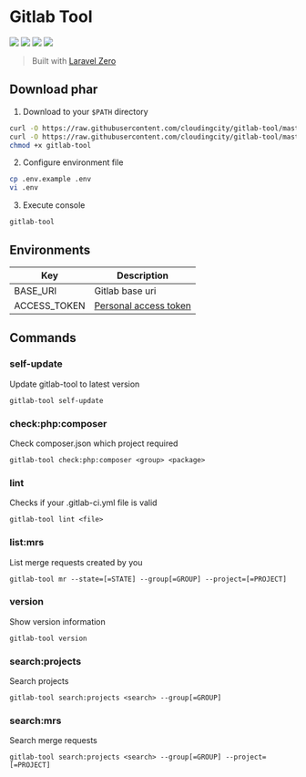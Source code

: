 # Gitlab Tool

[![](https://img.shields.io/packagist/php-v/clouding/gitlab-tool.svg?style=flat-square)](https://packagist.org/packages/clouding/gitlab-tool)
[![](https://img.shields.io/github/release/cloudingcity/gitlab-tool.svg?style=flat-square)](https://packagist.org/packages/clouding/gitlab-tool)
[![](https://img.shields.io/travis/com/cloudingcity/gitlab-tool.svg?style=flat-square)](https://travis-ci.com/cloudingcity/gitlab-tool)
[![](https://img.shields.io/codecov/c/github/cloudingcity/gitlab-tool.svg?style=flat-square)](https://codecov.io/gh/cloudingcity/gitlab-tool)

> Built with [Laravel Zero](https://github.com/laravel-zero/laravel-zero)

## Download phar

1. Download to your `$PATH` directory
```bash
curl -O https://raw.githubusercontent.com/cloudingcity/gitlab-tool/master/builds/gitlab-tool
curl -O https://raw.githubusercontent.com/cloudingcity/gitlab-tool/master/.env.example
chmod +x gitlab-tool
```

2. Configure environment file
```bash
cp .env.example .env
vi .env
```

3. Execute console
```
gitlab-tool
```

## Environments

Key | Description
--- | ---
BASE_URI | Gitlab base uri
ACCESS_TOKEN | [Personal access token](https://docs.gitlab.com/ee/user/profile/personal_access_tokens.html)

## Commands

### self-update

Update gitlab-tool to latest version
```
gitlab-tool self-update
```

### check:php:composer

Check composer.json which project required
```
gitlab-tool check:php:composer <group> <package>
```

### lint

Checks if your .gitlab-ci.yml file is valid
```
gitlab-tool lint <file>
```

### list:mrs

List merge requests created by you
```
gitlab-tool mr --state=[=STATE] --group[=GROUP] --project=[=PROJECT] 
```

### version

Show version information
```
gitlab-tool version
```

### search:projects

Search projects
```
gitlab-tool search:projects <search> --group[=GROUP]
```

### search:mrs

Search merge requests
```
gitlab-tool search:projects <search> --group[=GROUP] --project=[=PROJECT]
```
